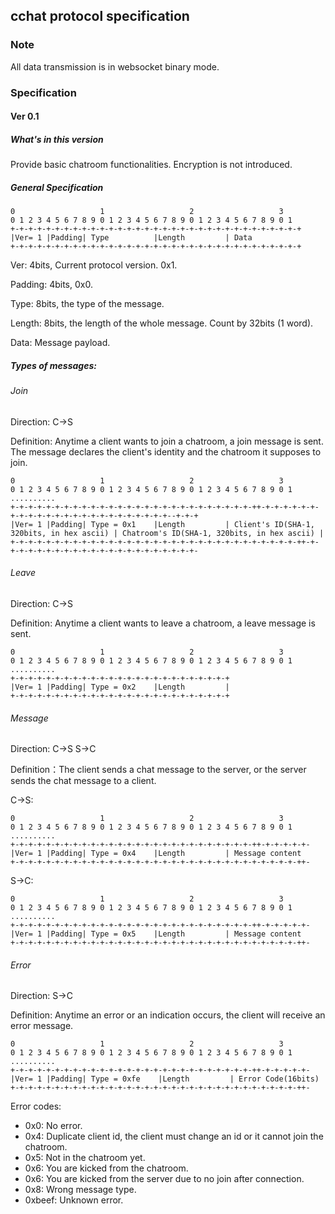 ## cchat protocol specification

### Note

All data transmission is in websocket binary mode.

### Specification
#### Ver 0.1
##### What's in this version

Provide basic chatroom functionalities. Encryption is not introduced.

##### General Specification

    0                   1                   2                   3
    0 1 2 3 4 5 6 7 8 9 0 1 2 3 4 5 6 7 8 9 0 1 2 3 4 5 6 7 8 9 0 1 
    +-+-+-+-+-+-+-+-+-+-+-+-+-+-+-+-+-+-+-+-+-+-+-+-+-+-+-+-+-+-+-+-+
    |Ver= 1 |Padding| Type          |Length         | Data 
    +-+-+-+-+-+-+-+-+-+-+-+-+-+-+-+-+-+-+-+-+-+-+-+-+-+-+-+-+-+-+-+-+

Ver: 4bits, Current protocol version. 0x1.

Padding: 4bits, 0x0.

Type: 8bits, the type of the message.

Length: 8bits, the length of the whole message. Count by 32bits (1 word).

Data: Message payload.

##### Types of messages:

###### Join

Direction: C->S

Definition: Anytime a client wants to join a chatroom, a join message is sent.
The message declares the client's identity and the chatroom it supposes to join.

    0                   1                   2                   3   
    0 1 2 3 4 5 6 7 8 9 0 1 2 3 4 5 6 7 8 9 0 1 2 3 4 5 6 7 8 9 0 1 ..........
    +-+-+-+-+-+-+-+-+-+-+-+-+-+-+-+-+-+-+-+-+-+-+-+-+-+-+-++-+-+-+-+-+-+-+-+-+-+-+-+-+-+-+-+-+-+-+-+-+-+-+-+--+-+-+
    |Ver= 1 |Padding| Type = 0x1    |Length         | Client's ID(SHA-1, 320bits, in hex ascii) | Chatroom's ID(SHA-1, 320bits, in hex ascii) |
    +-+-+-+-+-+-+-+-+-+-+-+-+-+-+-+-+-+-+-+-+-+-+-+-+-+-+-+-+-+-+-+-++-+-+-+-+-+-+-+-+-+-+-+-+-+-+-+-+-+-+-+-+-+-+-

###### Leave 

Direction: C->S

Definition: Anytime a client wants to leave a chatroom, a leave message is sent.

    0                   1                   2                   3   
    0 1 2 3 4 5 6 7 8 9 0 1 2 3 4 5 6 7 8 9 0 1 2 3 4 5 6 7 8 9 0 1 ..........
    +-+-+-+-+-+-+-+-+-+-+-+-+-+-+-+-+-+-+-+-+-+-+-+-+
    |Ver= 1 |Padding| Type = 0x2    |Length         |
    +-+-+-+-+-+-+-+-+-+-+-+-+-+-+-+-+-+-+-+-+-+-+-+-+

###### Message

Direction: C->S S->C

Definition：The client sends a chat message to the server, or the server sends the chat message to a client.

C->S:

    0                   1                   2                   3   
    0 1 2 3 4 5 6 7 8 9 0 1 2 3 4 5 6 7 8 9 0 1 2 3 4 5 6 7 8 9 0 1 ..........
    +-+-+-+-+-+-+-+-+-+-+-+-+-+-+-+-+-+-+-+-+-+-+-+-+-+-+-++-+-+-+-+-+-
    |Ver= 1 |Padding| Type = 0x4    |Length         | Message content 
    +-+-+-+-+-+-+-+-+-+-+-+-+-+-+-+-+-+-+-+-+-+-+-+-+-+-+-+-+-+-+-+-++-

S->C:

    0                   1                   2                   3   
    0 1 2 3 4 5 6 7 8 9 0 1 2 3 4 5 6 7 8 9 0 1 2 3 4 5 6 7 8 9 0 1 ..........
    +-+-+-+-+-+-+-+-+-+-+-+-+-+-+-+-+-+-+-+-+-+-+-+-+-+-+-++-+-+-+-+-+-
    |Ver= 1 |Padding| Type = 0x5    |Length         | Message content 
    +-+-+-+-+-+-+-+-+-+-+-+-+-+-+-+-+-+-+-+-+-+-+-+-+-+-+-+-+-+-+-+-++-


###### Error 

Direction: S->C

Definition: Anytime an error or an indication occurs, the client will receive an error message.

    0                   1                   2                   3   
    0 1 2 3 4 5 6 7 8 9 0 1 2 3 4 5 6 7 8 9 0 1 2 3 4 5 6 7 8 9 0 1 ..........
    +-+-+-+-+-+-+-+-+-+-+-+-+-+-+-+-+-+-+-+-+-+-+-+-+-+-+-++-+-+-+-+-+-
    |Ver= 1 |Padding| Type = 0xfe    |Length         | Error Code(16bits) 
    +-+-+-+-+-+-+-+-+-+-+-+-+-+-+-+-+-+-+-+-+-+-+-+-+-+-+-+-+-+-+-+-++-

Error codes:

- 0x0: No error.
- 0x4: Duplicate client id, the client must change an id or it cannot join the chatroom.
- 0x5: Not in the chatroom yet.
- 0x6: You are kicked from the chatroom.
- 0x6: You are kicked from the server due to no join after connection.
- 0x8: Wrong message type.
- 0xbeef: Unknown error.
